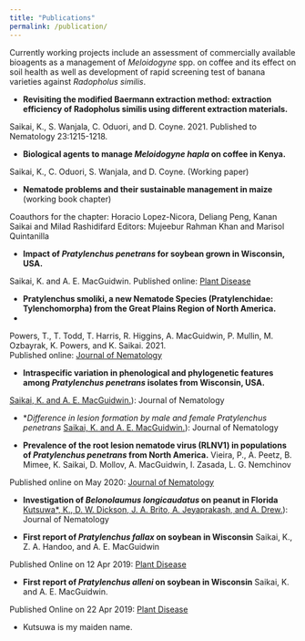 ```yaml
---
title: "Publications"
permalink: /publication/
---
```


Currently working projects include an assessment of commercially available bioagents as a management of *Meloidogyne* spp. on coffee and its effect on soil health as well as development of rapid screening test of banana varieties against *Radopholus similis*.


- **Revisiting the modified Baermann extraction method: extraction efficiency of Radopholus similis using different extraction materials.**

Saikai, K., S. Wanjala, C. Oduori, and D. Coyne. 2021. 
Published to Nematology 23:1215-1218.


- **Biological agents to manage *Meloidogyne hapla* on coffee in Kenya.**

Saikai, K., C. Oduori, S. Wanjala, and D. Coyne.
(Working paper)


- **Nematode problems and their sustainable management in maize**
(working book chapter)

Coauthors for the chapter: Horacio Lopez-Nicora, Deliang Peng, Kanan Saikai and Milad Rashidifard
Editors: Mujeebur Rahman Khan and Marisol Quintanilla



- **Impact of *Pratylenchus penetrans* for soybean grown in Wisconsin, USA.**

Saikai, K. and A. E. MacGuidwin.
Published online: [Plant Disease](https://doi.org/10.1094/PDIS-09-21-1888-RE)


- **Pratylenchus smoliki, a new Nematode Species (Pratylenchidae: Tylenchomorpha) from the Great Plains Region of North America.**
- 
Powers, T., T. Todd, T. Harris, R. Higgins, A. MacGuidwin, P. Mullin, M. Ozbayrak, K. Powers, and K. Saikai. 2021.  
Published online: [Journal of Nematology](https://doi.org/10.21307/jofnem-2021-100)


- **Intraspecific variation in phenological and phylogenetic features among *Pratylenchus penetrans* isolates from Wisconsin, USA.**

[Saikai, K. and A. E. MacGuidwin.](../files/SaikaiandMacGuidwin_2020_IntraspecificVariation.pdf)): Journal of Nematology


- **Difference in lesion formation by male and female *Pratylenchus penetrans** 
[Saikai, K. and A. E. MacGuidwin.](../files/SaikaiandMacGuidwin_2020_lesionDifferenceByGender.pdf)): Journal of Nematology


- **Prevalence of the root lesion nematode virus (RLNV1) in populations of *Pratylenchus penetrans* from North America.**
Vieira, P., A. Peetz, B. Mimee, K. Saikai, D. Mollov, A. MacGuidwin, I. Zasada, L. G. Nemchinov

Published online on May 2020: [Journal of Nematology](https://www.exeley.com/journal_of_nematology/doi/10.21307/jofnem-2020-045.)

- **Investigation of *Belonolaumus longicaudatus* on peanut in Florida**
[Kutsuwa*, K., D. W. Dickson, J. A. Brito, A. Jeyaprakash, and A. Drew.](../files/Kutsuwa_et_al_2015_BelonolaimusOnPeanut.pdf)): Journal of Nematology


- **First report of *Pratylenchus fallax* on soybean in Wisconsin**
Saikai, K., Z. A. Handoo, and A. E. MacGuidwin

Published Online on 12 Apr 2019: [Plant Disease](https://doi.org/10.1094/PDIS-02-19-0288-PDN)


- **First report of *Pratylenchus alleni* on soybean in Wisconsin** 
Saikai, K. and A. E. MacGuidwin.

Published Online on 22 Apr 2019: [Plant Disease](https://doi.org/10.1094/PDIS-03-19-0501-PDN)



* Kutsuwa is my maiden name.
